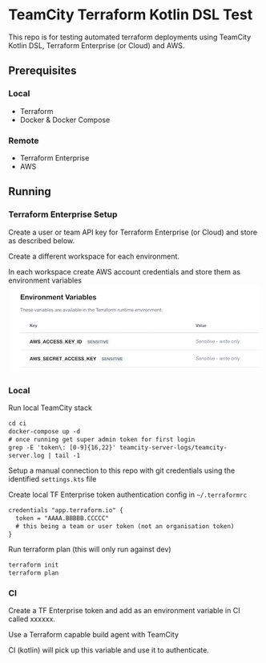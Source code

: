 # TeamCity Terraform Kotlin DSL Test

This repo is for testing automated terraform deployments using TeamCity Kotlin DSL,
 Terraform Enterprise (or Cloud) and AWS.
 
## Prerequisites

### Local
* Terraform
* Docker & Docker Compose

### Remote
* Terraform Enterprise 
* AWS

## Running

### Terraform Enterprise Setup

Create a user or team API key for Terraform Enterprise (or Cloud) and store as described below.

Create a different workspace for each environment.

In each workspace create AWS account credentials and store them as environment variables
![Terraform Enterprise Environment Variables](resources/tf-variables.png)

### Local

Run local TeamCity stack

```shell script
cd ci
docker-compose up -d
# once running get super admin token for first login
grep -E 'token\: [0-9]{16,22}' teamcity-server-logs/teamcity-server.log | tail -1
```

Setup a manual connection to this repo with git credentials using the identified `settings.kts` file

Create local TF Enterprise token authentication config in `~/.terraformrc`

```hcl-terraform
credentials "app.terraform.io" {
  token = "AAAA.BBBBB.CCCCC"
  # this being a team or user token (not an organisation token)
}
```

Run terraform plan (this will only run against dev)
```shell script
terraform init
terraform plan
```

### CI

Create a TF Enterprise token and add as an environment variable in CI called xxxxxx.

Use a Terraform capable build agent with TeamCity

CI (kotlin) will pick up this variable and use it to authenticate.
